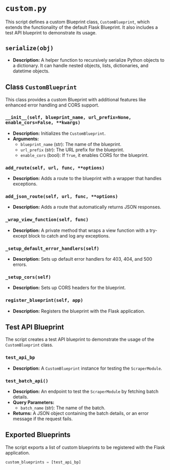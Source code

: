 # `custom.py`

This script defines a custom Blueprint class, `CustomBlueprint`, which extends the functionality of the default Flask Blueprint. It also includes a test API blueprint to demonstrate its usage.

## `serialize(obj)`

*   **Description:** A helper function to recursively serialize Python objects to a dictionary. It can handle nested objects, lists, dictionaries, and datetime objects.

## Class `CustomBlueprint`

This class provides a custom Blueprint with additional features like enhanced error handling and CORS support.

### `__init__(self, blueprint_name, url_prefix=None, enable_cors=False, **kwargs)`

*   **Description:** Initializes the `CustomBlueprint`.
*   **Arguments:**
    *   `blueprint_name` (str): The name of the blueprint.
    *   `url_prefix` (str): The URL prefix for the blueprint.
    *   `enable_cors` (bool): If `True`, it enables CORS for the blueprint.

### `add_route(self, url, func, **options)`

*   **Description:** Adds a route to the blueprint with a wrapper that handles exceptions.

### `add_json_route(self, url, func, **options)`

*   **Description:** Adds a route that automatically returns JSON responses.

### `_wrap_view_function(self, func)`

*   **Description:** A private method that wraps a view function with a try-except block to catch and log any exceptions.

### `_setup_default_error_handlers(self)`

*   **Description:** Sets up default error handlers for 403, 404, and 500 errors.

### `_setup_cors(self)`

*   **Description:** Sets up CORS headers for the blueprint.

### `register_blueprint(self, app)`

*   **Description:** Registers the blueprint with the Flask application.

## Test API Blueprint

The script creates a test API blueprint to demonstrate the usage of the `CustomBlueprint` class.

### `test_api_bp`

*   **Description:** A `CustomBlueprint` instance for testing the `ScraperModule`.

### `test_batch_api()`

*   **Description:** An endpoint to test the `ScraperModule` by fetching batch details.
*   **Query Parameters:**
    *   `batch_name` (str): The name of the batch.
*   **Returns:** A JSON object containing the batch details, or an error message if the request fails.

## Exported Blueprints

The script exports a list of custom blueprints to be registered with the Flask application.

```python
custom_blueprints = [test_api_bp]
```
